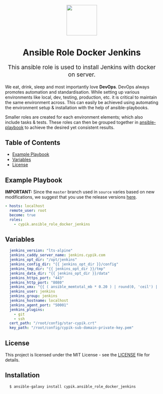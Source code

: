 <!-- This file was automatically generated by the `geine`. Make all changes to `README.yaml` and run `make readme` to rebuild this file. -->


<p align="center"> <img src="https://user-images.githubusercontent.com/50652676/62451340-ba925480-b78b-11e9-99f0-13a8a9cc0afa.png" width="100" height="100"></p>

<h1 align="center">
    Ansible Role Docker Jenkins
</h1>

<p align="center" style="font-size: 1.2rem;">
    This ansible role is used to install Jenkins with docker on server.
     </p>


We eat, drink, sleep and most importantly love **DevOps**. DevOps always promotes automation and standardisation. While setting up various environments like local, dev, testing, production, etc. it is critical to maintain the same environment across. This can easily be achieved using automating the environment setup & installation with the help of ansible-playbooks.

Smaller roles are created for each environment elements; which also include tasks & tests. These roles can then be grouped together in [ansible-playbook](https://docs.ansible.com/ansible/latest/user_guide/playbooks_intro.html) to achieve the desired yet consistent results.




## Table of Contents
- [Example Playbook](#Example-Playbook)
- [Variables](#Variables)
- [License](#license)







## Example Playbook

**IMPORTANT:** Since the `master` branch used in `source` varies based on new modifications, we suggest that you use the release versions [here](https://github.com/cypik/ansible-role-docker-jenkins/releases).


```yaml
- hosts: localhost
  remote_user: root
  become: true
  roles:
    - cypik.ansible_role_docker_jenkins
```


## Variables

```yaml
  jenkins_version: "lts-alpine"
  jenkins_caddy_server_name: jenkins.cypik.com
  jenkins_opt_dir: "/opt/jenkins"
  jenkins_config_dir: "{{ jenkins_opt_dir }}/config"
  jenkins_tmp_dir: "{{ jenkins_opt_dir }}/tmp"
  jenkins_data_dir: "{{ jenkins_opt_dir }}/data"
  jenkins_https_port: "443"
  jenkins_http_port: "8080"
  jenkins_xmx: "{{ ( ansible_memtotal_mb * 0.20 ) | round(0, 'ceil') | int }}"
  jenkins_user: jenkins
  jenkins_group: jenkins
  jenkins_hostname: localhost
  jenkins_agent_port: "50001"
  jenkins_plugins:
    - git
    - ssh
  cert_path: "/root/config/star-cypik.crt"
  key_path: "/root/config/cypik-sub-domain-private-key.pem"

```

## License
This project is licensed under the MIT License - see the [LICENSE](https://github.com/cypik/ansible-role-jenkins/blob/master/LICENSE) file for details.


## Installation

```console
  $ ansible-galaxy install cypik.ansible_role_docker_jenkins
```






